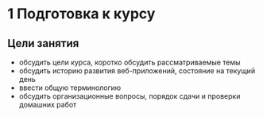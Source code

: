 # 1 Подготовка к курсу
## Цели занятия
* обсудить цели курса, коротко обсудить рассматриваемые темы
* обсудить историю развития веб-приложений, состояние на текущий день
* ввести общую терминологию
* обсудить организационные вопросы, порядок сдачи и проверки домашних работ